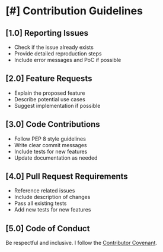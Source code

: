 # [#] Contribution Guidelines

## [1.0] Reporting Issues 
- Check if the issue already exists
- Provide detailed reproduction steps
- Include error messages and PoC if possible

## [2.0] Feature Requests
- Explain the proposed feature
- Describe potential use cases
- Suggest implementation if possible

## [3.0] Code Contributions
- Follow PEP 8 style guidelines
- Write clear commit messages
- Include tests for new features
- Update documentation as needed

## [4.0] Pull Request Requirements
- Reference related issues
- Include description of changes
- Pass all existing tests
- Add new tests for new features

## [5.0] Code of Conduct
Be respectful and inclusive. I follow the [Contributor Covenant](https://www.contributor-covenant.org/).
